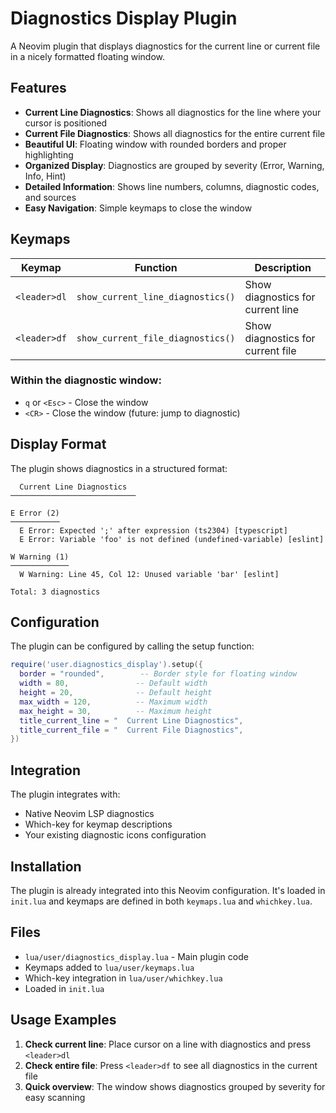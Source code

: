 # Diagnostics Display Plugin

A Neovim plugin that displays diagnostics for the current line or current file in a nicely formatted floating window.

## Features

- **Current Line Diagnostics**: Shows all diagnostics for the line where your cursor is positioned
- **Current File Diagnostics**: Shows all diagnostics for the entire current file
- **Beautiful UI**: Floating window with rounded borders and proper highlighting
- **Organized Display**: Diagnostics are grouped by severity (Error, Warning, Info, Hint)
- **Detailed Information**: Shows line numbers, columns, diagnostic codes, and sources
- **Easy Navigation**: Simple keymaps to close the window

## Keymaps

| Keymap | Function | Description |
|--------|----------|-------------|
| `<leader>dl` | `show_current_line_diagnostics()` | Show diagnostics for current line |
| `<leader>df` | `show_current_file_diagnostics()` | Show diagnostics for current file |

### Within the diagnostic window:
- `q` or `<Esc>` - Close the window
- `<CR>` - Close the window (future: jump to diagnostic)

## Display Format

The plugin shows diagnostics in a structured format:

```
  Current Line Diagnostics
────────────────────────────

E Error (2)
───────────
  E Error: Expected ';' after expression (ts2304) [typescript]
  E Error: Variable 'foo' is not defined (undefined-variable) [eslint]

W Warning (1)
─────────────
  W Warning: Line 45, Col 12: Unused variable 'bar' [eslint]

Total: 3 diagnostics
```

## Configuration

The plugin can be configured by calling the setup function:

```lua
require('user.diagnostics_display').setup({
  border = "rounded",        -- Border style for floating window
  width = 80,               -- Default width
  height = 20,              -- Default height
  max_width = 120,          -- Maximum width
  max_height = 30,          -- Maximum height
  title_current_line = "  Current Line Diagnostics",
  title_current_file = "  Current File Diagnostics",
})
```

## Integration

The plugin integrates with:
- Native Neovim LSP diagnostics
- Which-key for keymap descriptions
- Your existing diagnostic icons configuration

## Installation

The plugin is already integrated into this Neovim configuration. It's loaded in `init.lua` and keymaps are defined in both `keymaps.lua` and `whichkey.lua`.

## Files

- `lua/user/diagnostics_display.lua` - Main plugin code
- Keymaps added to `lua/user/keymaps.lua`
- Which-key integration in `lua/user/whichkey.lua`
- Loaded in `init.lua`

## Usage Examples

1. **Check current line**: Place cursor on a line with diagnostics and press `<leader>dl`
2. **Check entire file**: Press `<leader>df` to see all diagnostics in the current file
3. **Quick overview**: The window shows diagnostics grouped by severity for easy scanning